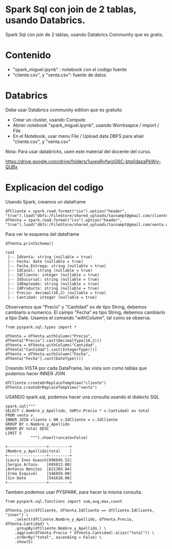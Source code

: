 # Spark Sql con join de 2 tablas, usando Databrics.
Spark Sql con join de 2 tablas, usando Databrics Community que es gratis.

# Contenido
- "spark_miguel.ipynb" : notebook con el codigo fuente
- "cliente.csv", y "venta.csv": fuente de datos

# Databrics 
Debe usar Databrics community edition que es gratuito
- Crear un cluster, usando Compute
- Abrier notebook "spark_miguel.ipynb", usando Worrksapce / import / File
- En el Notebook, usar menu File / Upload data DBFS para añair "cliente.csv", y "venta.csv"

Nota: Para usar databricks, usen este material del docente del curso. 

https://drive.google.com/drive/folders/1uxegRyfwizG6C-btg0dazaPkWjy-QUBx

# Explicacion del codigo
Usando Spark, creamos un dataframe

```
dfCliente = spark.read.format("csv").option("header", "true").load("dbfs:/FileStore/shared_uploads/tacnampt@gmail.com/cliente.csv")
dfVenta = spark.read.format("csv").option("header", "true").load("dbfs:/FileStore/shared_uploads/tacnampt@gmail.com/venta.csv")
```

Para ver le esquema del dataframe
```
dfVenta.printSchema()
```

```
root
 |-- IdVenta: string (nullable = true)
 |-- Fecha: date (nullable = true)
 |-- Fecha_Entrega: string (nullable = true)
 |-- IdCanal: string (nullable = true)
 |-- IdCliente: integer (nullable = true)
 |-- IdSucursal: string (nullable = true)
 |-- IdEmpleado: string (nullable = true)
 |-- IdProducto: string (nullable = true)
 |-- Precio: decimal(10,2) (nullable = true)
 |-- Cantidad: integer (nullable = true)
```

Observamos que "Precio" y "Cantidad" es de tipo String, debemos cambiarlo a numerico. El campo "Fecha" es tipo String, debemos cambiarlo a tipo Date. Usamos el comando "withColumn", tal como se observa.

```
from pyspark.sql.types import *

dfVenta = dfVenta.withColumn("Precio", dfVenta["Precio"].cast(DecimalType(10,2)))
dfVenta = dfVenta.withColumn("Cantidad", dfVenta["Cantidad"].cast(IntegerType()))
dfVenta = dfVenta.withColumn("Fecha", dfVenta["Fecha"].cast(DateType()))
```

Creando VISTA por cada DataFrame, las vista son como tablas que podemos hacer INNER JOIN
```
dfCliente.createOrReplaceTempView("cliente")
dfVenta.createOrReplaceTempView("venta")
```

USANDO spark.sql, podemos hacer una consulta usando el dialecto SQL
```
spark.sql(""" 
SELECT c.Nombre_y_Apellido, SUM(v.Precio * v.Cantidad) as total
FROM venta v
INNER JOIN cliente c ON v.IdCliente = c.IdCliente
GROUP BY c.Nombre_y_Apellido
ORDER BY total DESC
LIMIT 5
           """).show(truncate=False)
```
```
+-----------------+---------+
|Nombre_y_Apellido|total    |
+-----------------+---------+
|Laura Ines Guasch|696645.52|
|Sergio Artazu    |695813.00|
|Antonio Benitez  |621303.84|
|Irma Esquivel    |546859.00|
|Sin Dato         |541618.00|
+-----------------+---------+
```

Tambien podemos usar PYSPARK, para hacer la misma consulta.
```
from pyspark.sql.functions import sum,avg,max,count

dfVenta.join(dfCliente, dfVenta.IdCliente == dfCliente.IdCliente, "inner") \
    .select(dfCliente.Nombre_y_Apellido, dfVenta.Precio, dfVenta.Cantidad) \
    .groupBy(dfCliente.Nombre_y_Apellido,) \
    .agg(sum(dfVenta.Precio * dfVenta.Cantidad).alias("total")) \
    .orderBy("total", ascending = False) \
    .show(5)
```
